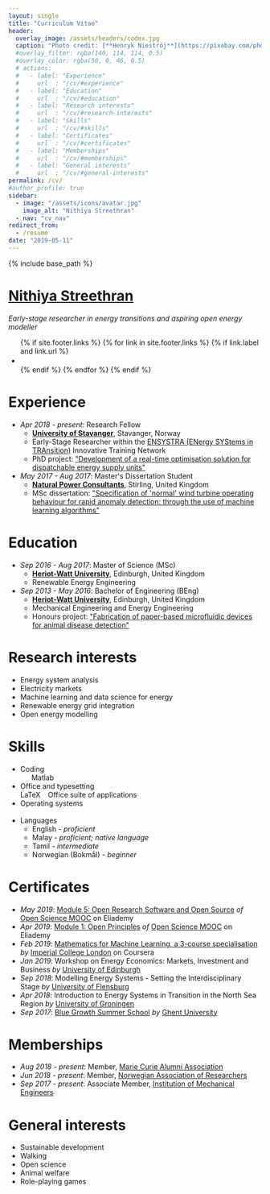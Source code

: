 ```yaml
---
layout: single
title: "Curriculum Vitae"
header:
  overlay_image: /assets/headers/codex.jpg
  caption: "Photo credit: [**Henryk Niestrój**](https://pixabay.com/photos/calligraphy-starodruk-manuscript-1527810/)"
  #overlay_filter: rgba(140, 114, 114, 0.5)
  #overlay_color: rgba(50, 0, 46, 0.5)
  # actions:
  #   - label: "Experience"
  #     url  : "/cv/#experience"
  #   - label: "Education"
  #     url  : "/cv/#education"
  #   - label: "Research interests"
  #     url  : "/cv/#research-interests"
  #   - label: "Skills"
  #     url  : "/cv/#skills"
  #   - label: "Certificates"
  #     url  : "/cv/#certificates"
  #   - label: "Memberships"
  #     url  : "/cv/#memberships"
  #   - label: "General interests"
  #     url  : "/cv/#general-interests"
permalink: /cv/
#author_profile: true
sidebar:
  - image: "/assets/icons/avatar.jpg"
    image_alt: "Nithiya Streethran"
  - nav: "cv_nav"
redirect_from:
  - /resume
date: "2019-05-11"
---
```


{% include base_path %}

# [Nithiya Streethran](https://nmstreethran.github.io)

*Early-stage researcher in energy transitions and aspiring open energy modeller*

  <div class="page__footer-follow">
    <ul class="social-icons">
      {% if site.footer.links %}
        {% for link in site.footer.links %}
          {% if link.label and link.url %}
            <span style="font-size:larger">
              <li><a href="{{ link.url }}" rel="nofollow noopener noreferrer"><i class="{{ link.icon | default: 'fas fa-link' }}" aria-hidden="true"></i> </a></li>
            </span>
          {% endif %}
        {% endfor %}
      {% endif %}
    </ul>
  </div>

# Experience

* *Apr 2018 - present*: Research Fellow
  * [**University of Stavanger**](https://www.uis.no/), Stavanger, Norway
  * Early-Stage Researcher within the [ENSYSTRA (ENergy SYStems in TRAnsition)](https://ensystra.eu/) Innovative Training Network
  * PhD project: ["Development of a real-time optimisation solution for dispatchable energy supply units"](https://ensystra.eu/nithiya-streethran/)
* *May 2017 - Aug 2017*: Master's Dissertation Student
  * [**Natural Power Consultants**](https://www.naturalpower.com/), Stirling, United Kingdom
  * MSc dissertation: ["Specification of 'normal' wind turbine operating behaviour for rapid anomaly detection: through the use of machine learning algorithms"](https://github.com/nmstreethran/WindTurbineClassification) <i class="fab fa-github" title="Available in GitHub"></i>

# Education

* *Sep 2016 - Aug 2017*: Master of Science (MSc)
  * [**Heriot-Watt University**](https://www.hw.ac.uk/), Edinburgh, United Kingdom
  * Renewable Energy Engineering
* *Sep 2013 - May 2016*: Bachelor of Engineering (BEng)
  * [**Heriot-Watt University**](https://www.hw.ac.uk/), Edinburgh, United Kingdom
  * Mechanical Engineering and Energy Engineering
  * Honours project: ["Fabrication of paper-based microfluidic devices for animal disease detection"](https://github.com/nmstreethran/paper-based-microfluidics) <i class="fab fa-github" title="Available in GitHub"></i>

# Research interests

* Energy system analysis
* Electricity markets
* Machine learning and data science for energy
* Renewable energy grid integration
* Open energy modelling

# Skills

* Coding <br> <i class="fab fa-python fa-2x" title="Python"></i> &ensp; <i class="fab fa-git fa-2x" title="Git"></i> &ensp; Matlab
* Office and typesetting <br> LaTeX &ensp; Office suite of applications
* Operating systems <br>
  <i class="fab fa-windows fa-2x" title="Microsoft Windows"></i> &ensp; <i class="fab fa-linux fa-2x" title="Linux"></i>
* Languages
  * English - *proficient*
  * Malay - *proficient; native language*
  * Tamil - *intermediate*
  * Norwegian (Bokmål) - *beginner*

# Certificates

* *May 2019*: [Module 5: Open Research Software and Open Source](https://eliademy.com/cert/6d3c52425b64ec051329915b9f7ffc94.html) *of* [Open Science MOOC](https://opensciencemooc.eu/) on Eliademy
* *Apr 2019*: [Module 1: Open Principles](https://eliademy.com/cert/51789a843b13a9e9fc1dd4b73003641a.html) *of* [Open Science MOOC](https://opensciencemooc.eu/) on Eliademy
* *Feb 2019*: [Mathematics for Machine Learning, a 3-course specialisation](https://www.coursera.org/account/accomplishments/specialization/G2PWUQQKSCX9) *by* [Imperial College London](http://www.imperial.ac.uk/) on Coursera
* *Jan 2019*: Workshop on Energy Economics: Markets, Investment and Business *by* [University of Edinburgh](https://www.ed.ac.uk/)
* *Sep 2018*: Modelling Energy Systems - Setting the Interdisciplinary Stage *by* [University of Flensburg](https://www.uni-flensburg.de/en/)
* *Apr 2018*: Introduction to Energy Systems in Transition in the North Sea Region *by* [University of Groningen](https://www.rug.nl/)
* *Sep 2017*: [Blue Growth Summer School](http://www.bluegrowth.ugent.be/summerschool/) *by* [Ghent University](https://www.ugent.be/)

# Memberships

* *Aug 2018 - present*: Member, [Marie Curie Alumni Association](https://www.mariecuriealumni.eu/)
* *Jun 2018 - present*: Member, [Norwegian Association of Researchers](https://www.forskerforbundet.no/english/)
* *Sep 2017 - present*: Associate Member, [Institution of Mechanical Engineers](http://www.imeche.org/)

# General interests

* Sustainable development
* Walking
* Open science
* Animal welfare
* Role-playing games